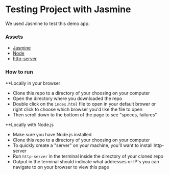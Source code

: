 # Testing Project with Jasmine

We used Jasmine to test this demo app. 

### Assets

- [Jasmine](http://jasmine.github.io/)
- [Node](https://nodejs.org/en/)
- [http-server](https://www.npmjs.com/package/http-server)

### How to run
**Locally in your browser
- Clone this repo to a directory of your choosing on your computer
- Open the directory where you downloaded the repo
- Double click on the `index.html` file to open in your default brower or right click to choose which browser you'd like the file to open
- Then scroll down to the bottom of the page to see "speces, failures"

**Locally with Node.js
- Make sure you have Node.js installed
- Clone this repo to a directory of your choosing on your computer
- To quickly create a "server" on your machine, you'll want to install http-server
- Run `http-server` in the terminal inside the directory of your cloned repo
- Output in the terminal should indicate what addresses or IP's you can navigate to on your browser to view this page
